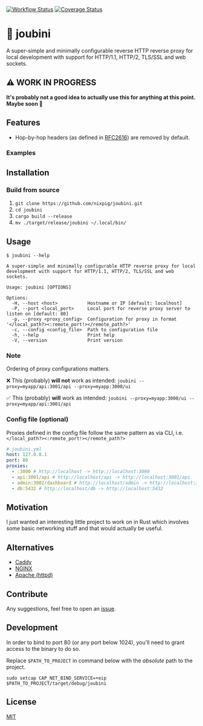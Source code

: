 [![Workflow Status](https://github.com/nixpig/joubini/actions/workflows/general.yml/badge.svg?branch=main)](https://github.com/nixpig/joubini/actions/workflows/general.yml?query=branch%3Amain)
[![Coverage Status](https://coveralls.io/repos/github/nixpig/joubini/badge.svg?branch=main)](https://coveralls.io/github/nixpig/joubini?branch=main)

# 🐙 joubini

A super-simple and minimally configurable reverse HTTP reverse proxy for local development with support for HTTP/1.1, HTTP/2, TLS/SSL and web sockets.

## ⚠️ WORK IN PROGRESS

**It's probably not a good idea to actually use this for anything at this point. Maybe soon 🤷**

## Features

- Hop-by-hop headers (as defined in [RFC2616](https://datatracker.ietf.org/doc/html/rfc2616#section-13.5.1)) are removed by default.

### Examples

## Installation

### Build from source

1. `git clone https://github.com/nixpig/joubini.git`
1. `cd joubini`
1. `cargo build --release`
1. `mv ./target/release/joubini ~/.local/bin/`

## Usage

```shell
$ joubini --help

A super-simple and minimally configurable HTTP reverse proxy for local development with support for HTTP/1.1, HTTP/2, TLS/SSL and web sockets.

Usage: joubini [OPTIONS]

Options:
  -H, --host <host>           Hostname or IP [default: localhost]
  -P, --port <local_port>     Local port for reverse proxy server to listen on [default: 80]
  -p, --proxy <proxy_config>  Configuration for proxy in format '</local_path?><:remote_port!></remote_path?>'
  -c, --config <config_file>  Path to configuration file
  -h, --help                  Print help
  -V, --version               Print version

```

### Note

Ordering of proxy configurations matters.

❌ This (probably) **will not** work as intended:
`joubini --proxy=myapp/api:3001/api --proxy=myapp:3000/ui`

✅ This (probably) **will** work as intended:
`joubini --proxy=myapp:3000/ui --proxy=myapp/api:3001/api`

### Config file (optional)

Proxies defined in the config file follow the same pattern as via CLI, i.e. `</local_path?><:remote_port!></remote_path?>`

```yaml
# joubini.yml
host: 127.0.0.1
port: 80
proxies:
  - :3000 # http://localhost -> http://localhost:3000
  - api:3001/api # http://localhost/api -> http://localhost:3001/api
  - admin:3002/dashboard # http://localhost/admin -> http://localhost:3002/dashboard
  - db:5432 # http://localhost/db -> http://localhost:5432
```

## Motivation

I just wanted an interesting little project to work on in Rust which involves some basic networking stuff and that would actually be useful.

## Alternatives

- [Caddy](https://caddyserver.com/)
- [NGINX](https://www.nginx.com/)
- [Apache (httpd)](https://httpd.apache.org/)

## Contribute

Any suggestions, feel free to open an [issue](https://github.com/nixpig/joubini/issues).

## Development

In order to bind to port 80 (or any port below 1024), you'll need to grant access to the binary to do so.

Replace `$PATH_TO_PROJECT` in command below with the _absolute_ path to the project.

```shell
sudo setcap CAP_NET_BIND_SERVICE=+eip $PATH_TO_PROJECT/target/debug/joubini

```

## License

[MIT](https://github.com/nixpig/joubini?tab=MIT-1-ov-file#readme)
